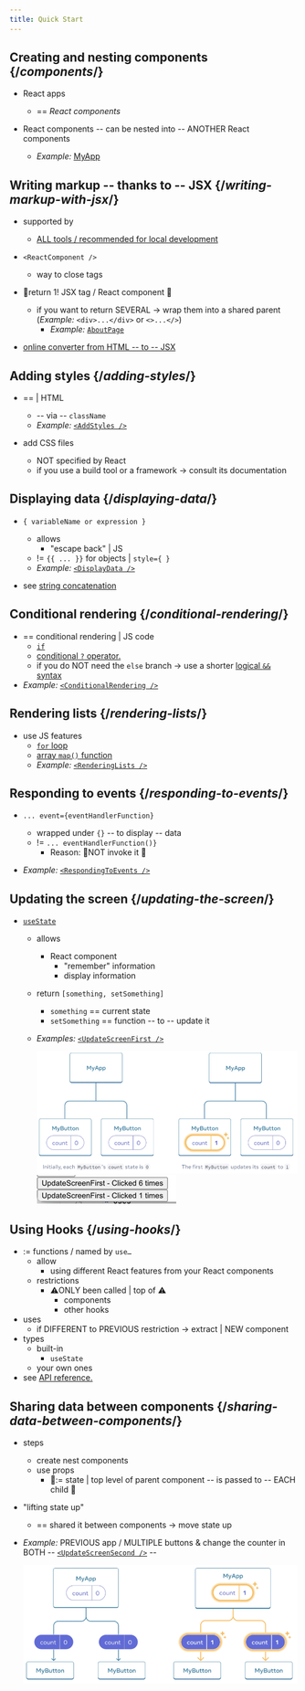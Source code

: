 ```yaml
---
title: Quick Start
---
```


## Creating and nesting components {/*components*/}

* React apps
  * == *React components*

* React components -- can be nested into -- ANOTHER React components
  * _Example:_ [MyApp](/samples/getStarted/quick-start)

## Writing markup -- thanks to -- JSX {/*writing-markup-with-jsx*/}

* supported by 
  * [ALL tools / recommended for local development](installation.md)

* `<ReactComponent />`
  * way to close tags

* 👀return 1! JSX tag / React component 👀
  * if you want to return SEVERAL -> wrap them into a shared parent (_Example:_ `<div>...</div>` or `<>...</>`)
    * _Example:_ [`AboutPage`](/samples/getStarted/quick-start)

* [online converter from HTML -- to -- JSX](https://transform.tools/html-to-jsx)

## Adding styles {/*adding-styles*/}

* == | HTML
  * -- via -- `className`
  * _Example:_ [`<AddStyles />`](/samples/getStarted/quick-start)

* add CSS files
  * NOT specified by React
  * if you use a build tool or a framework -> consult its documentation

## Displaying data {/*displaying-data*/}

* `{ variableName or expression }`
  * allows
    * "escape back" | JS
  * != `{{ ... }}` for objects | `style={ }`
  * _Example:_ [`<DisplayData />`](/samples/getStarted/quick-start) 

* see [string concatenation](https://javascript.info/operators#string-concatenation-with-binary)

## Conditional rendering {/*conditional-rendering*/}

* == conditional rendering | JS code
  * [`if`](https://developer.mozilla.org/en-US/docs/Web/JavaScript/Reference/Statements/if...else)
  * [conditional `?` operator.](https://developer.mozilla.org/en-US/docs/Web/JavaScript/Reference/Operators/Conditional_Operator)
  * if you do NOT need the `else` branch -> use a shorter [logical `&&` syntax](https://developer.mozilla.org/en-US/docs/Web/JavaScript/Reference/Operators/Logical_AND#short-circuit_evaluation)
* _Example:_ [`<ConditionalRendering />`](/samples/getStarted/quick-start)

## Rendering lists {/*rendering-lists*/}

* use JS features
  * [`for` loop](https://developer.mozilla.org/en-US/docs/Web/JavaScript/Reference/Statements/for)
  * [array `map()` function](https://developer.mozilla.org/en-US/docs/Web/JavaScript/Reference/Global_Objects/Array/map)
  * _Example:_ [`<RenderingLists />`](/samples/getStarted/quick-start)

## Responding to events {/*responding-to-events*/}

* `... event={eventHandlerFunction}`
  * wrapped under `{}` -- to display -- data
  * != `... eventHandlerFunction()}`
    * Reason: 🧠NOT invoke it 🧠

* _Example:_ [`<RespondingToEvents />`](/samples/getStarted/quick-start)

## Updating the screen {/*updating-the-screen*/}

* [`useState`](../reference/react/useState.md)
  * allows
    * React component
      * "remember" information
      * display information
  * return `[something, setSomething]`
    * `something` == current state
    * `setSomething` == function -- to -- update it 
  * _Examples:_ [`<UpdateScreenFirst />`](/samples/getStarted/quick-start) 

    ![](../../../public/images/quickStart-1.png)
    ![](../../../public/images/quickStart-3.png)

## Using Hooks {/*using-hooks*/}

* := functions / named by `use…`
  * allow
    * using different React features from your React components
  * restrictions
    * ⚠️ONLY been called | top of ⚠️
      * components
      * other hooks
* uses
  * if DIFFERENT to PREVIOUS restriction -> extract | NEW component
* types
  * built-in
    * `useState`
  * your own ones
* see [API reference.](../reference/react)

## Sharing data between components {/*sharing-data-between-components*/}

* steps
  * create nest components
  * use props
    * 👀:= state | top level of parent component -- is passed to -- EACH child 👀
* "lifting state up"
  * == shared it between components -> move state up
* _Example:_ PREVIOUS app / MULTIPLE buttons & change the counter in BOTH -- [`<UpdateScreenSecond />`](/samples/getStarted/quick-start) --
 
  ![](../../../public/images/quickStart-2.png)
